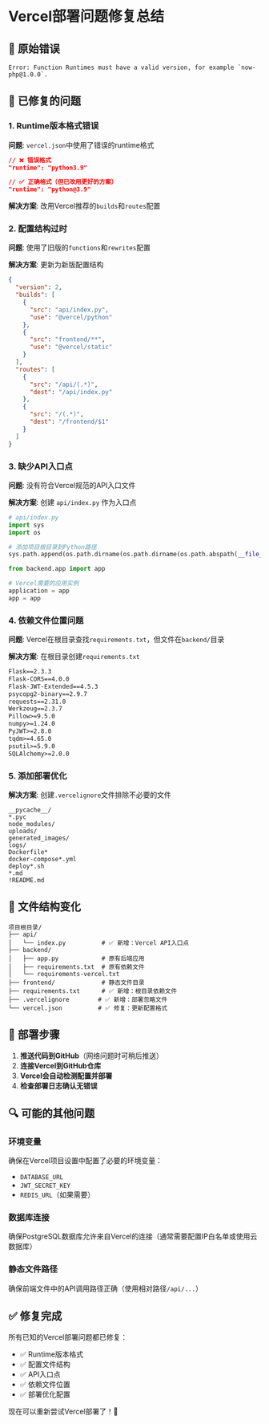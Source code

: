 # Vercel部署问题修复总结

## 🐛 原始错误
```
Error: Function Runtimes must have a valid version, for example `now-php@1.0.0`.
```

## 🔧 已修复的问题

### 1. Runtime版本格式错误
**问题**: `vercel.json`中使用了错误的runtime格式
```json
// ❌ 错误格式
"runtime": "python3.9"

// ✅ 正确格式（但已改用更好的方案）
"runtime": "python@3.9"
```

**解决方案**: 改用Vercel推荐的`builds`和`routes`配置

### 2. 配置结构过时
**问题**: 使用了旧版的`functions`和`rewrites`配置

**解决方案**: 更新为新版配置结构
```json
{
  "version": 2,
  "builds": [
    {
      "src": "api/index.py",
      "use": "@vercel/python"
    },
    {
      "src": "frontend/**",
      "use": "@vercel/static"
    }
  ],
  "routes": [
    {
      "src": "/api/(.*)",
      "dest": "/api/index.py"
    },
    {
      "src": "/(.*)",
      "dest": "/frontend/$1"
    }
  ]
}
```

### 3. 缺少API入口点
**问题**: 没有符合Vercel规范的API入口文件

**解决方案**: 创建 `api/index.py` 作为入口点
```python
# api/index.py
import sys
import os

# 添加项目根目录到Python路径
sys.path.append(os.path.dirname(os.path.dirname(os.path.abspath(__file__))))

from backend.app import app

# Vercel需要的应用实例
application = app
app = app
```

### 4. 依赖文件位置问题
**问题**: Vercel在根目录查找`requirements.txt`，但文件在`backend/`目录

**解决方案**: 在根目录创建`requirements.txt`
```txt
Flask==2.3.3
Flask-CORS==4.0.0
Flask-JWT-Extended==4.5.3
psycopg2-binary==2.9.7
requests==2.31.0
Werkzeug==2.3.7
Pillow>=9.5.0
numpy>=1.24.0
PyJWT>=2.8.0
tqdm>=4.65.0
psutil>=5.9.0
SQLAlchemy>=2.0.0
```

### 5. 添加部署优化
**解决方案**: 创建`.vercelignore`文件排除不必要的文件
```
__pycache__/
*.pyc
node_modules/
uploads/
generated_images/
logs/
Dockerfile*
docker-compose*.yml
deploy*.sh
*.md
!README.md
```

## 📁 文件结构变化

```
项目根目录/
├── api/
│   └── index.py          # ✅ 新增：Vercel API入口点
├── backend/
│   ├── app.py            # 原有后端应用
│   ├── requirements.txt  # 原有依赖文件
│   └── requirements-vercel.txt
├── frontend/             # 静态文件目录
├── requirements.txt      # ✅ 新增：根目录依赖文件
├── .vercelignore        # ✅ 新增：部署忽略文件
└── vercel.json          # ✅ 修复：更新配置格式
```

## 🚀 部署步骤

1. **推送代码到GitHub**（网络问题时可稍后推送）
2. **连接Vercel到GitHub仓库**
3. **Vercel会自动检测配置并部署**
4. **检查部署日志确认无错误**

## 🔍 可能的其他问题

### 环境变量
确保在Vercel项目设置中配置了必要的环境变量：
- `DATABASE_URL`
- `JWT_SECRET_KEY`
- `REDIS_URL`（如果需要）

### 数据库连接
确保PostgreSQL数据库允许来自Vercel的连接（通常需要配置IP白名单或使用云数据库）

### 静态文件路径
确保前端文件中的API调用路径正确（使用相对路径`/api/...`）

## ✅ 修复完成

所有已知的Vercel部署问题都已修复：
- ✅ Runtime版本格式
- ✅ 配置文件结构
- ✅ API入口点
- ✅ 依赖文件位置
- ✅ 部署优化配置

现在可以重新尝试Vercel部署了！🎉